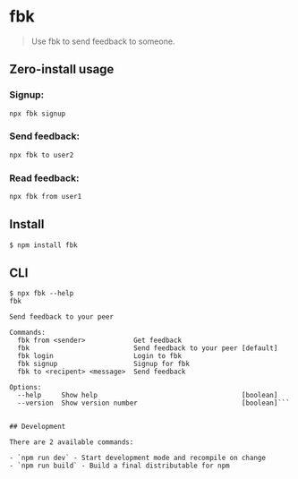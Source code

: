 # fbk

> Use fbk to send feedback to someone.

## Zero-install usage

### Signup:
```bash
npx fbk signup
```

### Send feedback:
```bash
npx fbk to user2
```

### Read feedback:
```bash
npx fbk from user1
```

## Install

```bash
$ npm install fbk
```


## CLI

```
$ npx fbk --help
fbk

Send feedback to your peer

Commands:
  fbk from <sender>            Get feedback
  fbk                          Send feedback to your peer [default]
  fbk login                    Login to fbk
  fbk signup                   Signup for fbk
  fbk to <recipent> <message>  Send feedback

Options:
  --help     Show help                                    [boolean]
  --version  Show version number                          [boolean]```


## Development

There are 2 available commands:

- `npm run dev` - Start development mode and recompile on change
- `npm run build` - Build a final distributable for npm
